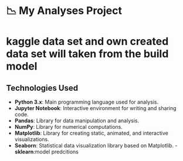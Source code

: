 # 📉 My Analyses Project 

# kaggle data set and own created data set will taken from the build model

## Technologies Used
- **Python 3.x**: Main programming language used for analysis.
- **Jupyter Notebook**: Interactive environment for writing and sharing code.
- **Pandas**: Library for data manipulation and analysis.
- **NumPy**: Library for numerical computations.
- **Matplotlib**: Library for creating static, animated, and interactive visualizations.
- **Seaborn**: Statistical data visualization library based on Matplotlib.
-**sklearn**:model predcitions
